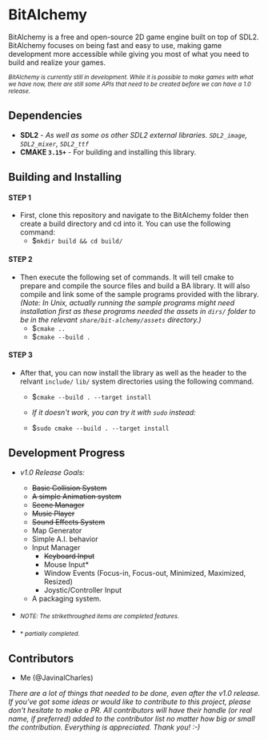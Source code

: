 # BitAlchemy
BitAlchemy is a free and open-source 2D game engine built on top of SDL2. BitAlchemy focuses on being fast and easy to use, making game development more accessible while giving you most of what you need to build and realize your games.

<sub>*BitAlchemy is currently still in development. While it is possible to make games with what we have now, there are still some APIs that need to be created before we can have a 1.0 release.*</sub>

## Dependencies
- **SDL2** - *As well as some os other SDL2 external libraries. `SDL2_image`, `SDL2_mixer`, `SDL2_ttf`*
- **CMAKE `3.15+`** - For building and installing this library.

## Building and Installing

#### STEP 1
- First, clone this repository and navigate to the BitAlchemy folder then create a build directory and cd into it. You can use the following command:
  - $`mkdir build && cd build/`
#### STEP 2
- Then execute the following set of commands. It will tell cmake to prepare and compile the source files and build a BA library. It will also compile and link some of the sample programs provided with the library. *(Note: In Unix, actually running the sample programs might need installation first as these programs needed the assets in `dirs/` folder to be in the relevant `share/bit-alchemy/assets` directory.)*
  - $`cmake ..`
  - $`cmake --build .`
#### STEP 3
- After that, you can now install the library as well as the header to the relvant `include/` `lib/` system directories using the following command.
  - $`cmake --build . --target install`

  - *If it doesn't work, you can try it with `sudo` instead:*
  - $`sudo cmake --build . --target install`

## Development Progress
- *v1.0 Release Goals:*
  - ~~Basic Collision System~~
  - ~~A simple Animation system~~
  - ~~Scene Manager~~
  - ~~Music Player~~
  - ~~Sound Effects System~~
  - Map Generator
  - Simple A.I. behavior
  - Input Manager
    - ~~Keyboard Input~~
    - Mouse Input*
    - Window Events (Focus-in, Focus-out, Minimized, Maximized, Resized)
    - Joystic/Controller Input
  - A packaging system.

- <sub>*NOTE: The strikethroughed items are completed features.*</sub>
- <sub>* *partially completed.*</sub>

## Contributors
- Me (@JavinalCharles)

*There are a lot of things that needed to be done, even after the v1.0 release. If you've got some ideas or would like to contribute to this project, please don't hesitate to make a PR. All contributors will have their handle (or real name, if preferred) added to the contributor list no matter how big or small the contribution. Everything is appreciated. Thank you! :-)*
